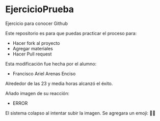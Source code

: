 # EjercicioPrueba

Ejercicio para conocer Github

Este repositorio es para que puedas practicar el proceso para:
* Hacer fork al proyecto
* Agregar materiales
* Hacer Pull request

Esta modificación fue hecha por el alumno:
* Francisco Ariel Arenas Enciso

Alrededor de las 23 y media horas alcanzó el éxito. 

Añado imagen de su reacción: 

* ERROR 

El sistema colapso al intentar subir la imagen. Se agregara un emoji: 🙌🏽
